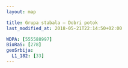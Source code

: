 ```yaml
---
layout: map

title: Grupa stabala – Dobri potok
last_modified_at: 2018-05-21T22:14:50+02:00

WDPA: [555588997]
BioRaS: [278]
geoSrbija:
  L1_182: [33]
---
```

